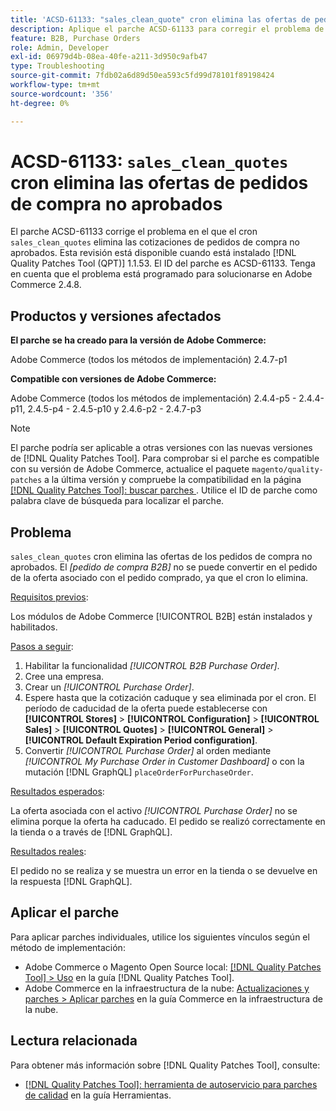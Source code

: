 ```yaml
---
title: 'ACSD-61133: "sales_clean_quote" cron elimina las ofertas de pedidos de compra no aprobados'
description: Aplique el parche ACSD-61133 para corregir el problema de Adobe Commerce en el que el cron sales_clean_quote elimina las ofertas de pedidos de compra no aprobados.
feature: B2B, Purchase Orders
role: Admin, Developer
exl-id: 06979d4b-08ea-40fe-a211-3d950c9afb47
type: Troubleshooting
source-git-commit: 7fdb02a6d89d50ea593c5fd99d78101f89198424
workflow-type: tm+mt
source-wordcount: '356'
ht-degree: 0%

---
```


# ACSD-61133: `sales_clean_quotes` cron elimina las ofertas de pedidos de compra no aprobados

El parche ACSD-61133 corrige el problema en el que el cron `sales_clean_quotes` elimina las cotizaciones de pedidos de compra no aprobados. Esta revisión está disponible cuando está instalado [!DNL Quality Patches Tool (QPT)] 1.1.53. El ID del parche es ACSD-61133. Tenga en cuenta que el problema está programado para solucionarse en Adobe Commerce 2.4.8.

## Productos y versiones afectados

**El parche se ha creado para la versión de Adobe Commerce:**

Adobe Commerce (todos los métodos de implementación) 2.4.7-p1

**Compatible con versiones de Adobe Commerce:**

Adobe Commerce (todos los métodos de implementación) 2.4.4-p5 - 2.4.4-p11, 2.4.5-p4 - 2.4.5-p10 y 2.4.6-p2 - 2.4.7-p3

>[!NOTE]
>
>El parche podría ser aplicable a otras versiones con las nuevas versiones de [!DNL Quality Patches Tool]. Para comprobar si el parche es compatible con su versión de Adobe Commerce, actualice el paquete `magento/quality-patches` a la última versión y compruebe la compatibilidad en la página [[!DNL Quality Patches Tool]: buscar parches ](https://experienceleague.adobe.com/tools/commerce-quality-patches/index.html?lang=es). Utilice el ID de parche como palabra clave de búsqueda para localizar el parche.

## Problema

`sales_clean_quotes` cron elimina las ofertas de los pedidos de compra no aprobados. El *[pedido de compra B2B]* no se puede convertir en el pedido de la oferta asociado con el pedido comprado, ya que el cron lo elimina.

<u>Requisitos previos</u>:

Los módulos de Adobe Commerce [!UICONTROL B2B] están instalados y habilitados.

<u>Pasos a seguir</u>:

1. Habilitar la funcionalidad *[!UICONTROL B2B Purchase Order]*.
1. Cree una empresa.
1. Crear un *[!UICONTROL Purchase Order]*.
1. Espere hasta que la cotización caduque y sea eliminada por el cron. El período de caducidad de la oferta puede establecerse con **[!UICONTROL Stores]** > **[!UICONTROL Configuration]** > **[!UICONTROL Sales]** > **[!UICONTROL Quotes]** > **[!UICONTROL General]** > **[!UICONTROL Default Expiration Period configuration]**.
1. Convertir *[!UICONTROL Purchase Order]* al orden mediante *[!UICONTROL My Purchase Order in Customer Dashboard]* o con la mutación [!DNL GraphQL] `placeOrderForPurchaseOrder`.

<u>Resultados esperados</u>:

La oferta asociada con el activo *[!UICONTROL Purchase Order]* no se elimina porque la oferta ha caducado. El pedido se realizó correctamente en la tienda o a través de [!DNL GraphQL].

<u>Resultados reales</u>:

El pedido no se realiza y se muestra un error en la tienda o se devuelve en la respuesta [!DNL GraphQL].

## Aplicar el parche

Para aplicar parches individuales, utilice los siguientes vínculos según el método de implementación:

* Adobe Commerce o Magento Open Source local: [[!DNL Quality Patches Tool] > Uso](/help/tools/quality-patches-tool/usage.md) en la guía [!DNL Quality Patches Tool].
* Adobe Commerce en la infraestructura de la nube: [Actualizaciones y parches > Aplicar parches](https://experienceleague.adobe.com/docs/commerce-cloud-service/user-guide/develop/upgrade/apply-patches.html?lang=es) en la guía Commerce en la infraestructura de la nube.

## Lectura relacionada

Para obtener más información sobre [!DNL Quality Patches Tool], consulte:

* [[!DNL Quality Patches Tool]: herramienta de autoservicio para parches de calidad](/help/tools/quality-patches-tool/quality-patches-tool-to-self-serve-quality-patches.md) en la guía Herramientas.

